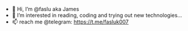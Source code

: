 - 👋 Hi, I’m @faslu aka James
- 👀 I’m interested in reading, coding and trying out new technologies...
- 📫 reach me @telegram: https://t.me/fasluk007
